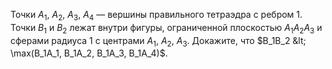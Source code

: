 Точки $A_1$, $A_2$, $A_3$, $A_4$ — вершины правильного тетраэдра с ребром 1.
Точки $B_1$ и $B_2$ лежат внутри фигуры, ограниченной плоскостью $A_1A_2A_3$
и сферами радиуса 1 с центрами $A_1$, $A_2$, $A_3$.
Докажите, что $B_1B_2 &lt; \max(B_1A_1, B_1A_2, B_1A_3, B_1A_4)$.